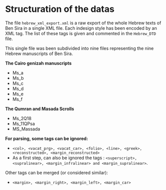 # Structuration of the datas

The file `hebrew_xml_export.xml` is a raw export of the whole Hebrew texts of Ben Sira in a single XML file. Each indesign style has been encoded by an XML tag.
The list of these tags is given and commented in the `Hebrew_DTD` file.

This single file was been subdivided into nine files representing the nine Hebrew manuscripts of Ben Sira.

**The Cairo genizah manuscripts**
- Ms_a
- Ms_b
- Ms_c
- Ms_d
- Ms_e
- Ms_f

**The Qumran and Masada Scrolls**
- Ms_2Q18
- Ms_11QPsa
- MS_Massada

**For parsing, some tags can be ignored:**
- `<col>, <vacat_prg>, <vacat_car>, <folio>, <line>, <greek>, <reconstructed>, <margin_reconstructed>`
- As a first step, can also be ignored the tags : `<superscript>, <supralinear>, <margin_infralinear> and <margin_supralinear>`.

Other tags can be merged (or considered similar):
- `<margin>, <margin_right>, <margin_left>, <margin_car>`